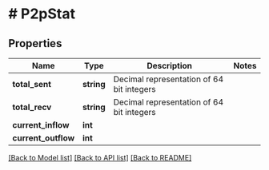 # # P2pStat

## Properties

Name | Type | Description | Notes
------------ | ------------- | ------------- | -------------
**total_sent** | **string** | Decimal representation of 64 bit integers |
**total_recv** | **string** | Decimal representation of 64 bit integers |
**current_inflow** | **int** |  |
**current_outflow** | **int** |  |

[[Back to Model list]](../../README.md#models) [[Back to API list]](../../README.md#endpoints) [[Back to README]](../../README.md)
